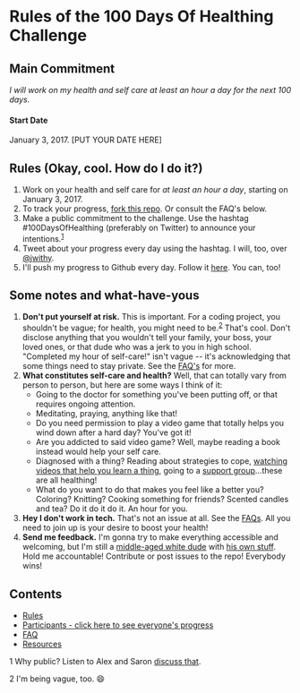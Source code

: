 # Rules of the 100 Days Of Healthing Challenge

## Main Commitment
*I will work on my health and self care at least an hour a day for the next 100 days.*

#### Start Date
January 3, 2017. [PUT YOUR DATE HERE]

## Rules (Okay, cool. How do I do it?)

1. Work on your health and self care for *at least an hour a day*, starting on January 3, 2017.
2. To track your progress, [fork this repo][gh]. Or consult the FAQ's below.
3. Make a public commitment to the challenge. Use the hashtag #100DaysOfHealthing (preferably on Twitter) to announce your intentions.<sup>[1](#myfootnote1)</sup>
4. Tweet about your progress every day using the hashtag. I will, too, over [@jwithy][jwithy].
5. I'll push my progress to Github every day. Follow it [here][gh]. You can, too!

## Some notes and what-have-yous

1. **Don't put yourself at risk.** This is important. For a coding project, you shouldn't be vague; for health, you might need to be.<sup>[2](#myfootnote2)</sup> That's cool. Don't disclose anything that you wouldn't tell your family, your boss, your loved ones, or that dude who was a jerk to you in high school. "Completed my hour of self-care!" isn't vague -- it's acknowledging that some things need to stay private. See the [FAQ's](FAQ.md) for more.
2. **What constitutes self-care and health?** Well, that can totally vary from person to person, but here are some ways I think of it:
	- Going to the doctor for something you've been putting off, or that requires ongoing attention.
	- Meditating, praying, anything like that!
	- Do you need permission to play a video game that totally helps you wind down after a hard day? You've got it!
	- Are you addicted to said video game? Well, maybe reading a book instead would help your self care.
	- Diagnosed with a thing? Reading about strategies to cope, [watching videos that help you learn a thing][howtoadhd], going to a [support group][support]...these are all healthing!
	- What do you want to do that makes you feel like a better you? Coloring? Knitting? Cooking something for friends? Scented candles and tea? Do it do it do it. An hour for you.
3. **Hey I don't work in tech.** That's not an issue at all. See the [FAQs](FAQ.md). All you need to join up is your desire to boost your health!
4. **Send me feedback.** I'm gonna try to make everything accessible and welcoming, but I'm still a [middle-aged white dude][hla] with [his own stuff][unfocused]. Hold me accountable! Contribute or post issues to the repo! Everybody wins!

## Contents
* [Rules](rules.md)
* [Participants - click here to see everyone's progress](Participants)
* [FAQ](FAQ.md)
* [Resources](resources.md)

<a name="myfootnote1">1</a> Why public?  Listen to Alex and Saron [discuss that](http://www.codenewbie.org/podcast/100-days-of-code).

<a name="myfootnote2">2</a> I'm being vague, too. 😄

[gh]: https://github.com/jwithington/100-days-of-healthing
[howtoadhd]: https://www.youtube.com/channel/UC-nPM1_kSZf91ZGkcgy_95Q
[jwithy]: https://twitter.com/jwithy
[support]: https://healthfinder.gov/FindServices/SearchContext.aspx?topic=833
[hla]: http://hardlikealgebra.com
[unfocused]: https://unfocused.tech/

